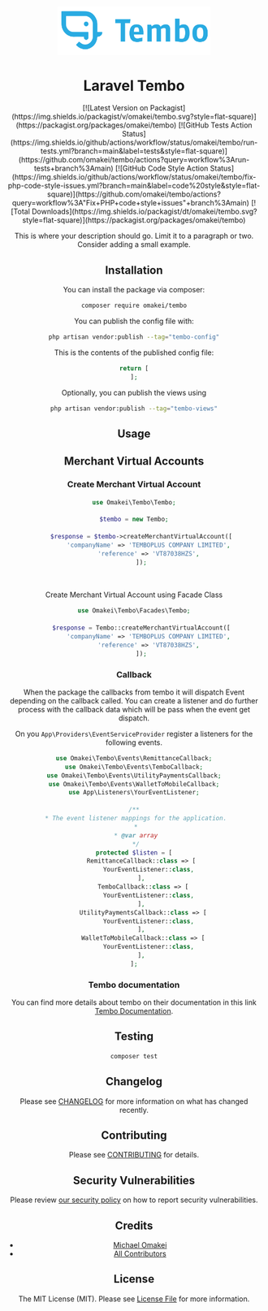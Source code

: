 <p align="center">
    <img src="/art/logo-tembo.png" width="300" title="Tembo Logo" alt="Tembo Logo">
</p>
<div align="center"><h1>Laravel Tembo</h1>
[![Latest Version on Packagist](https://img.shields.io/packagist/v/omakei/tembo.svg?style=flat-square)](https://packagist.org/packages/omakei/tembo)
[![GitHub Tests Action Status](https://img.shields.io/github/actions/workflow/status/omakei/tembo/run-tests.yml?branch=main&label=tests&style=flat-square)](https://github.com/omakei/tembo/actions?query=workflow%3Arun-tests+branch%3Amain)
[![GitHub Code Style Action Status](https://img.shields.io/github/actions/workflow/status/omakei/tembo/fix-php-code-style-issues.yml?branch=main&label=code%20style&style=flat-square)](https://github.com/omakei/tembo/actions?query=workflow%3A"Fix+PHP+code+style+issues"+branch%3Amain)
[![Total Downloads](https://img.shields.io/packagist/dt/omakei/tembo.svg?style=flat-square)](https://packagist.org/packages/omakei/tembo)

This is where your description should go. Limit it to a paragraph or two. Consider adding a small example.


## Installation

You can install the package via composer:

```bash
composer require omakei/tembo
```

You can publish the config file with:

```bash
php artisan vendor:publish --tag="tembo-config"
```

This is the contents of the published config file:

```php
return [
];
```

Optionally, you can publish the views using

```bash
php artisan vendor:publish --tag="tembo-views"
```

## Usage
## Merchant Virtual Accounts
### Create Merchant Virtual Account

```php
use Omakei\Tembo\Tembo;

$tembo = new Tembo;

    $response = $tembo->createMerchantVirtualAccount([
        'companyName' => 'TEMBOPLUS COMPANY LIMITED',
        'reference' => 'VT87038HZS',
    ]);

    

```
Create Merchant Virtual Account using Facade Class

```php
use Omakei\Tembo\Facades\Tembo;

    $response = Tembo::createMerchantVirtualAccount([
        'companyName' => 'TEMBOPLUS COMPANY LIMITED',
        'reference' => 'VT87038HZS',
    ]);

```

### Callback

When the package the callbacks from tembo it will
dispatch Event depending on the callback called. You can create a
listener and do further process with the callback data which will
be pass when the event get dispatch.

On you `App\Providers\EventServiceProvider` register a listeners
for the following events.

```php
use Omakei\Tembo\Events\RemittanceCallback;
use Omakei\Tembo\Events\TemboCallback;
use Omakei\Tembo\Events\UtilityPaymentsCallback;
use Omakei\Tembo\Events\WalletToMobileCallback;
use App\Listeners\YourEventListener;

/**
 * The event listener mappings for the application.
 *
 * @var array
 */
protected $listen = [
    RemittanceCallback::class => [
        YourEventListener::class,
    ],
     TemboCallback::class => [
        YourEventListener::class,
    ],
     UtilityPaymentsCallback::class => [
        YourEventListener::class,
    ],
     WalletToMobileCallback::class => [
        YourEventListener::class,
    ],
];

```


### Tembo documentation

You can find more details about tembo on their documentation
in this link [Tembo Documentation](https://tembo.gitbook.io/tembo).

## Testing

```bash
composer test
```

## Changelog

Please see [CHANGELOG](CHANGELOG.md) for more information on what has changed recently.

## Contributing

Please see [CONTRIBUTING](CONTRIBUTING.md) for details.

## Security Vulnerabilities

Please review [our security policy](../../security/policy) on how to report security vulnerabilities.

## Credits

- [Michael Omakei](https://github.com/omakei)
- [All Contributors](../../contributors)

## License

The MIT License (MIT). Please see [License File](LICENSE.md) for more information.

